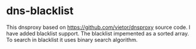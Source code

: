 # dns-blacklist
This dnsproxy based on https://github.com/vietor/dnsproxy source code. I have added blacklist support. The blacklist impemented as a sorted array.
To search in blacklist it uses binary search algorithm.
